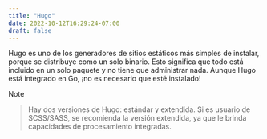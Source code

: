 ```yaml
---
title: "Hugo"
date: 2022-10-12T16:29:24-07:00
draft: false
---
```


Hugo es uno de los generadores de sitios estáticos más simples de instalar, porque se distribuye como un solo binario. Esto significa que todo está incluido en un solo paquete y no tiene que administrar nada. Aunque Hugo está integrado en Go, ¡no es necesario que esté instalado!

Note
> Hay dos versiones de Hugo: estándar y extendida. Si es usuario de SCSS/SASS, se recomienda la versión extendida, ya que le brinda capacidades de procesamiento integradas.